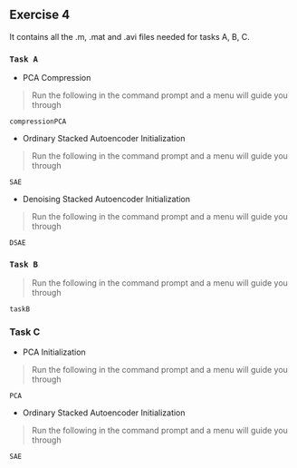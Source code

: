## Exercise 4

It contains all the .m, .mat and .avi files needed for tasks A, B, C. <br />

### `Task A`

* PCA Compression

> Run the following in the command prompt and a menu will guide you through

```
compressionPCA
```

* Ordinary Stacked Autoencoder Initialization

> Run the following in the command prompt and a menu will guide you through

```
SAE
```

* Denoising Stacked Autoencoder Initialization

> Run the following in the command prompt and a menu will guide you through

```
DSAE
```


### `Task B`

> Run the following in the command prompt and a menu will guide you through

``` 
taskB
```


### Task C

* PCA Initialization

> Run the following in the command prompt and a menu will guide you through

``` 
PCA
```


* Ordinary Stacked Autoencoder Initialization

> Run the following in the command prompt and a menu will guide you through

``` 
SAE
```



